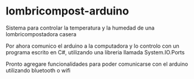 # lombricompost-arduino

Sistema para controlar la temperatura y la humedad de una lombricompostadora casera

Por ahora comunico el arduino a la computadora y lo controlo con un programa escrito en C#, utilizando una libreria llamada System.IO.Ports

Pronto agregare funcionalidades para poder comunicarse con el arduino utilizando bluetooth o wifi
